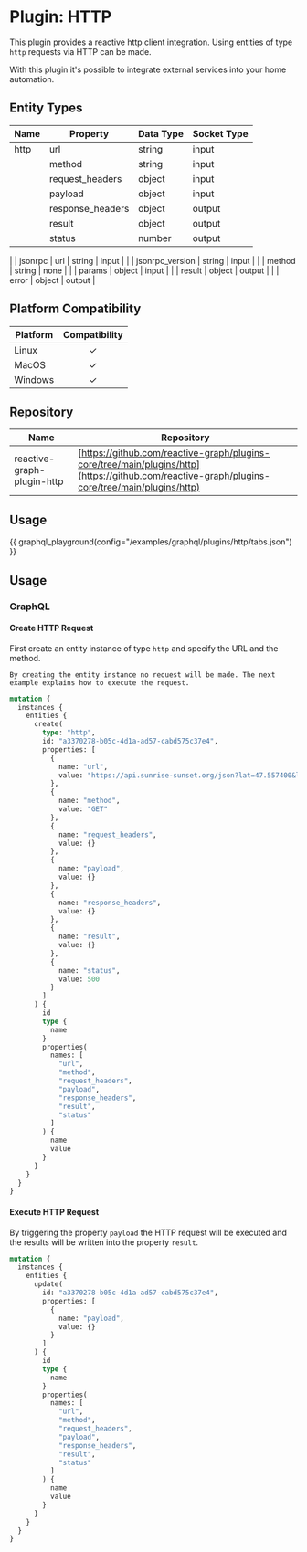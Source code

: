 # Plugin: HTTP

This plugin provides a reactive http client integration. Using entities of type `http` requests via HTTP can be made.

With this plugin it's possible to integrate external services into your home automation.

## Entity Types

| Name    | Property         | Data Type | Socket Type |
|---------|------------------|-----------|-------------|
| http    | url              | string    | input       |
|         | method           | string    | input       |
|         | request_headers  | object    | input       |
|         | payload          | object    | input       |
|         | response_headers | object    | output      |
|         | result           | object    | output      |
|         | status           | number    | output      |
|
| jsonrpc | url              | string    | input       |
|         | jsonrpc_version  | string    | input       |
|         | method           | string    | none        |
|         | params           | object    | input       |
|         | result           | object    | output      |
|         | error            | object    | output      |

## Platform Compatibility

| Platform | Compatibility |
|----------|:-------------:|
| Linux    |       ✓       |
| MacOS    |       ✓       |
| Windows  |       ✓       |

## Repository

| Name                       | Repository                                                                                                                                     |
|----------------------------|------------------------------------------------------------------------------------------------------------------------------------------------|
| reactive-graph-plugin-http | [https://github.com/reactive-graph/plugins-core/tree/main/plugins/http](https://github.com/reactive-graph/plugins-core/tree/main/plugins/http) |

## Usage

{{ graphql_playground(config="/examples/graphql/plugins/http/tabs.json") }}

## Usage

### GraphQL

#### Create HTTP Request

First create an entity instance of type `http` and specify the URL and the method.

```admonish tip "How to execute the HTTP Request"
By creating the entity instance no request will be made. The next example explains how to execute the request.
```

```graphql
mutation {
  instances {
    entities {
      create(
        type: "http",
        id: "a3370278-b05c-4d1a-ad57-cabd575c37e4",
        properties: [
          {
            name: "url",
            value: "https://api.sunrise-sunset.org/json?lat=47.557400&lng=9.707209&formatted=0"
          },
          {
            name: "method",
            value: "GET"
          },
          {
            name: "request_headers",
            value: {}
          },
          {
            name: "payload",
            value: {}
          },
          {
            name: "response_headers",
            value: {}
          },
          {
            name: "result",
            value: {}
          },
          {
            name: "status",
            value: 500
          }
        ]
      ) {
        id
        type {
          name
        }
        properties(
          names: [
            "url",
            "method",
            "request_headers",
            "payload",
            "response_headers",
            "result",
            "status"
          ]
        ) {
          name
          value
        }
      }
    }
  }
}
```

#### Execute HTTP Request

By triggering the property `payload` the HTTP request will be executed and the results will be written into the
property `result`.

```graphql
mutation {
  instances {
    entities {
      update(
        id: "a3370278-b05c-4d1a-ad57-cabd575c37e4",
        properties: [
          {
            name: "payload",
            value: {}
          }
        ]
      ) {
        id
        type {
          name
        }
        properties(
          names: [
            "url",
            "method",
            "request_headers",
            "payload",
            "response_headers",
            "result",
            "status"
          ]
        ) {
          name
          value
        }
      }
    }
  }
}
```

